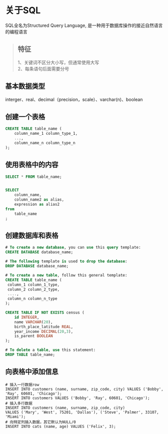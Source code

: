 # 关于SQL
SQL全名为Structured Query Language, 是一种用于数据库操作的接近自然语言的编程语言
>特征<br>
>-----------
>1、关键词不区分大小写，但通常使用大写<br>
>2、每条语句后面需要分号<br>

## 基本数据类型
interger、real、decimal（precision，scale）、varchar(n)、boolean

## 创建一个表格
```SQL
CREATE TABLE table_name (
    column_name_1 column_type_1,
    ..., 
    column_name_n column_type_n
);


```
## 使用表格中的内容
```SQL
SELECT * FROM table_name;


SELECT
    column_name,
    column_name2 as alias,
    expression as alias2
from
    table_name
;    
```
## 创建数据库和表格
```SQL
# To create a new database, you can use this query template:
CREATE DATABASE database_name;

# The following template is used to drop the database:
DROP DATABASE database_name; 

# To create a new table, follow this general template:
CREATE TABLE table_name ( 
 column_1 column_1_type,
 column_2 column_2_type,
 ...., 
 column_n column_n_type
);

CREATE TABLE IF NOT EXISTS census (
    id INTEGER,
    name VARCHAR(20),
    birth_place_latitude REAL,
    year_income DECIMAL(20,3),
    is_parent BOOLEAN
);

# To delete a table, use this statement:
DROP TABLE table_name; 
```
## 向表格中添加信息
```MYSQL
# 插入一行数据row
INSERT INTO customers (name, surname, zip_code, city) VALUES ('Bobby', 'Ray', 60601, 'Chicago');
INSERT INTO customers VALUES ('Bobby', 'Ray', 60601, 'Chicago');
# 插入多行数据
INSERT INTO customers (name, surname, zip_code, city) 
VALUES ('Mary', 'West', 75201, 'Dallas'), ('Steve', 'Palmer', 33107, 'Miami');
# 向特定列插入数据，其它默认为NULL/0
INSERT INTO cats (name, age) VALUES ('Felix', 3);
```
